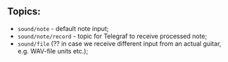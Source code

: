 ## Topics:
+ `sound/note` - default note input;
+ `sound/note/record` - topic for Telegraf to receive processed note;
+ `sound/file` (?? in case we receive different input from an actual guitar, e.g. WAV-file units etc.);